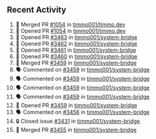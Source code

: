 ## Recent Activity

<!--START_SECTION:activity-->
1. 🎉 Merged PR [#1054](https://github.com/timmo001/timmo.dev/pull/1054) in [timmo001/timmo.dev](https://github.com/timmo001/timmo.dev)
2. 💪 Opened PR [#1054](https://github.com/timmo001/timmo.dev/pull/1054) in [timmo001/timmo.dev](https://github.com/timmo001/timmo.dev)
3. 💪 Opened PR [#3463](https://github.com/timmo001/system-bridge/pull/3463) in [timmo001/system-bridge](https://github.com/timmo001/system-bridge)
4. 💪 Opened PR [#3462](https://github.com/timmo001/system-bridge/pull/3462) in [timmo001/system-bridge](https://github.com/timmo001/system-bridge)
5. 💪 Opened PR [#3461](https://github.com/timmo001/system-bridge/pull/3461) in [timmo001/system-bridge](https://github.com/timmo001/system-bridge)
6. 💪 Opened PR [#3460](https://github.com/timmo001/system-bridge/pull/3460) in [timmo001/system-bridge](https://github.com/timmo001/system-bridge)
7. 🎉 Merged PR [#3459](https://github.com/timmo001/system-bridge/pull/3459) in [timmo001/system-bridge](https://github.com/timmo001/system-bridge)
8. 🗣 Commented on [#3459](https://github.com/timmo001/system-bridge/issues/3459) in [timmo001/system-bridge](https://github.com/timmo001/system-bridge)
9. 🗣 Commented on [#3459](https://github.com/timmo001/system-bridge/issues/3459) in [timmo001/system-bridge](https://github.com/timmo001/system-bridge)
10. 🗣 Commented on [#3459](https://github.com/timmo001/system-bridge/issues/3459) in [timmo001/system-bridge](https://github.com/timmo001/system-bridge)
11. 🗣 Commented on [#3459](https://github.com/timmo001/system-bridge/issues/3459) in [timmo001/system-bridge](https://github.com/timmo001/system-bridge)
12. 💪 Opened PR [#3459](https://github.com/timmo001/system-bridge/pull/3459) in [timmo001/system-bridge](https://github.com/timmo001/system-bridge)
13. 🗣 Commented on [#3456](https://github.com/timmo001/system-bridge/issues/3456) in [timmo001/system-bridge](https://github.com/timmo001/system-bridge)
14. 🔒 Closed issue [#3431](https://github.com/timmo001/system-bridge/issues/3431) in [timmo001/system-bridge](https://github.com/timmo001/system-bridge)
15. 🎉 Merged PR [#3455](https://github.com/timmo001/system-bridge/pull/3455) in [timmo001/system-bridge](https://github.com/timmo001/system-bridge)
<!--END_SECTION:activity-->
